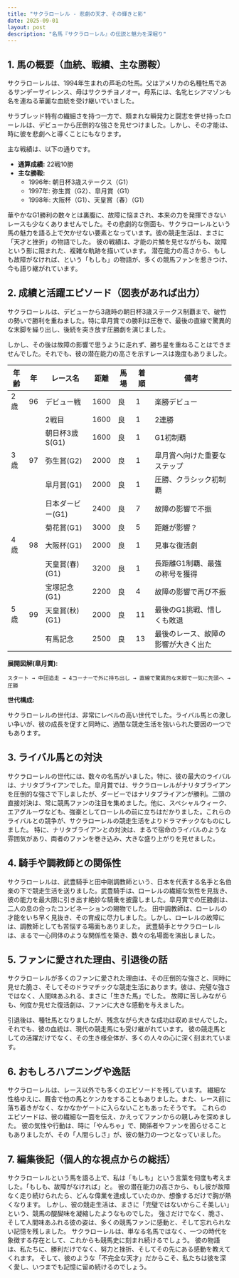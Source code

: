```yaml
---
title: "サクラローレル - 悲劇の天才、その輝きと影"
date: 2025-09-01
layout: post
description: "名馬『サクラローレル』の伝説と魅力を深堀り"
---
```


## 1. 馬の概要（血統、戦績、主な勝鞍）

サクラローレルは、1994年生まれの芦毛の牡馬。父はアメリカの名種牡馬であるサンデーサイレンス、母はサクラチヨノオー。母系には、名牝ヒシアマゾンも名を連ねる華麗な血統を受け継いでいました。  

サラブレッド特有の繊細さを持つ一方で、類まれな瞬発力と闘志を併せ持ったローレルは、デビューから圧倒的な強さを見せつけました。しかし、その才能は、時に彼を悲劇へと導くことにもなります。

主な戦績は、以下の通りです。

* **通算成績:** 22戦10勝
* **主な勝鞍:**
    * 1996年: 朝日杯3歳ステークス（G1）
    * 1997年: 弥生賞（G2）、皐月賞（G1）
    * 1998年: 大阪杯（G1）、天皇賞（春）（G1）


華やかなG1勝利の数々とは裏腹に、故障に悩まされ、本来の力を発揮できないレースも少なくありませんでした。その悲劇的な側面も、サクラローレルという馬の魅力を語る上で欠かせない要素となっています。彼の競走生活は、まさに「天才と挫折」の物語でした。  彼の戦績は、才能の片鱗を見せながらも、故障という影に阻まれた、複雑な軌跡を描いています。  潜在能力の高さから、もしも故障がなければ、という「もしも」の物語が、多くの競馬ファンを惹きつけ、今も語り継がれています。


## 2. 成績と活躍エピソード（図表があれば出力）

サクラローレルは、デビューから3歳時の朝日杯3歳ステークス制覇まで、破竹の勢いで勝利を重ねました。特に皐月賞での勝利は圧巻で、最後の直線で驚異的な末脚を繰り出し、後続を突き放す圧勝劇を演じました。

しかし、その後は故障の影響で思うように走れず、勝ち星を重ねることはできませんでした。それでも、彼の潜在能力の高さを示すレースは幾度もありました。

| 年齢 | 年 | レース名             | 距離 | 馬場 | 着順 | 備考                                    |
|-----|---|----------------------|------|-----|-----|-----------------------------------------|
| 2歳 | 96 | デビュー戦            | 1600 | 良   | 1   | 楽勝デビュー                               |
|      |   | 2戦目                | 1600 | 良   | 1   | 2連勝                                    |
|      |   | 朝日杯3歳S(G1)       | 1600 | 良   | 1   | G1初制覇                                |
| 3歳 | 97 | 弥生賞(G2)           | 2000 | 良   | 1   | 皐月賞へ向けた重要なステップ             |
|      |   | 皐月賞(G1)           | 2000 | 良   | 1   | 圧勝、クラシック初制覇                   |
|      |   | 日本ダービー(G1)       | 2400 | 良   | 7   | 故障の影響で不振                       |
|      |   | 菊花賞(G1)           | 3000 | 良   | 5   | 距離が影響？                             |
| 4歳 | 98 | 大阪杯(G1)           | 2000 | 良   | 1   | 見事な復活劇                             |
|      |   | 天皇賞(春)(G1)       | 3200 | 良   | 1   | 長距離G1制覇、最強の称号を獲得           |
|      |   | 宝塚記念(G1)         | 2200 | 良   | 4   | 故障の影響で再び不振                     |
| 5歳 | 99 | 天皇賞(秋)(G1)       | 2000 | 良   | 11  | 最後のG1挑戦、惜しくも敗退             |
|      |   | 有馬記念             | 2500 | 良   | 13  | 最後のレース、故障の影響が大きく出た |


**展開図解(皐月賞):**

```
スタート → 中団追走 → 4コーナーで外に持ち出し → 直線で驚異的な末脚で一気に先頭へ → 圧勝
```

**世代構成:**

サクラローレルの世代は、非常にレベルの高い世代でした。ライバル馬との激しい争いが、彼の成長を促すと同時に、過酷な競走生活を強いられた要因の一つでもあります。


## 3. ライバル馬との対決

サクラローレルの世代には、数々の名馬がいました。特に、彼の最大のライバルは、ナリタブライアンでした。皐月賞では、サクラローレルがナリタブライアンを圧倒的な強さで下しましたが、ダービーではナリタブライアンが勝利。二頭の直接対決は、常に競馬ファンの注目を集めました。他に、スペシャルウィーク、エアグルーヴなども、強豪としてローレルの前に立ちはだかりました。これらのライバルとの競争が、サクラローレルの競走生活をよりドラマチックなものにしました。  特に、ナリタブライアンとの対決は、まるで宿命のライバルのような雰囲気があり、両者のファンを巻き込み、大きな盛り上がりを見せました。


## 4. 騎手や調教師との関係性

サクラローレルは、武豊騎手と田中剛調教師という、日本を代表する名手と名伯楽の下で競走生活を送りました。武豊騎手は、ローレルの繊細な気性を見抜き、彼の能力を最大限に引き出す絶妙な騎乗を披露しました。皐月賞での圧勝劇は、二人の息の合ったコンビネーションの賜物でした。 田中調教師は、ローレルの才能をいち早く見抜き、その育成に尽力しました。しかし、ローレルの故障には、調教師としても苦悩する場面もありました。  武豊騎手とサクラローレルは、まるで一心同体のような関係性を築き、数々の名場面を演出しました。


## 5. ファンに愛された理由、引退後の話

サクラローレルが多くのファンに愛された理由は、その圧倒的な強さと、同時に見せた脆さ、そしてそのドラマチックな競走生活にあります。彼は、完璧な強さではなく、人間味あふれる、まさに「生きた馬」でした。  故障に苦しみながらも、何度か見せた復活劇は、ファンに大きな感動を与えました。

引退後は、種牡馬となりましたが、残念ながら大きな成功は収めませんでした。それでも、彼の血統は、現代の競走馬にも受け継がれています。  彼の競走馬としての活躍だけでなく、その生き様全体が、多くの人々の心に深く刻まれています。


## 6. おもしろハプニングや逸話

サクラローレルは、レース以外でも多くのエピソードを残しています。  繊細な性格ゆえに、厩舎で他の馬とケンカをすることもありました。また、レース前に落ち着きがなく、なかなかゲートに入らないこともあったそうです。  これらのエピソードは、彼の繊細な一面を伝え、かえってファンからの親しみを深めました。  彼の気性や行動は、時に「やんちゃ」で、関係者やファンを困らせることもありましたが、その「人間らしさ」が、彼の魅力の一つとなっていました。


## 7. 編集後記（個人的な視点からの総括）

サクラローレルという馬を語る上で、私は「もしも」という言葉を何度も考えました。「もしも、故障がなければ」と。  彼の潜在能力の高さから、もし彼が故障なく走り続けられたら、どんな偉業を達成していたのか、想像するだけで胸が熱くなります。  しかし、彼の競走生活は、まさに「完璧ではないからこそ美しい」という、競馬の醍醐味を凝縮したようなものでした。  強さだけでなく、脆さ、そして人間味あふれる彼の姿は、多くの競馬ファンに感動と、そして忘れられない記憶を残しました。  サクラローレルは、単なる名馬ではなく、一つの時代を象徴する存在として、これからも競馬史に刻まれ続けるでしょう。  彼の物語は、私たちに、勝利だけでなく、努力と挫折、そしてその先にある感動を教えてくれます。  そして、彼のような「不完全な天才」だからこそ、私たちは彼を深く愛し、いつまでも記憶に留め続けるのでしょう。
